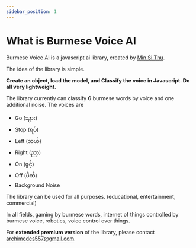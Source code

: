 ```yaml
---
sidebar_position: 1
---
```


# What is Burmese Voice AI

Burmese Voice Ai is a javascript ai library, created by [Min Si Thu](https://github.com/MinSiThu).

The idea of the library is simple.

**Create an object, load the model, and Classify the voice in Javascript. Do all very lightweight.**

The library currently can classify **6** burmese words by voice and one additional noise.
The voices are
- Go (သွား)
- Stop (ရပ်)
- Left (ဘယ်)
- Right (ညာ)
- On (ဖွင့်)
- Off (ပိတ်)
- Background Noise 

The library can be used for all purposes. (educational, entertainment, commercial)

In all fields, gaming by burmese words, internet of things controlled by burmese voice, robotics, voice control over things.



For **extended premium version** of the library, please contact [archimedes557@gmail.com](mailto:archimedes557@gmail.com).

